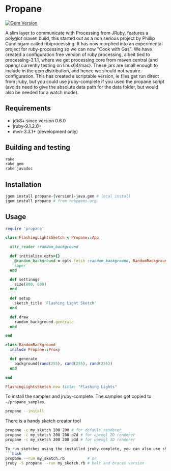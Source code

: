 # Propane
[![Gem Version](https://badge.fury.io/rb/propane.svg)](https://badge.fury.io/rb/propane)

A slim layer to communicate with Processing from JRuby, features a polyglot maven build, this started out as a non serious project by Phillip Cunningam called ribiprocessing.  It has now morphed into an experimental project for ruby-processing so we can now "Cook with Gas". We have created a configuration free version of ruby processing, albeit tied to processing-3.1.1, where we get processing core from maven central (and opengl currently testing on linux64/mac). These jars are small enough to include in the gem distribution, and hence we should not require configuration. This has created a scriptable version, ie files get run direct from jruby, but you could use jruby-complete if you used the propane script (avoids need to give the absolute data path for the data folder, but would also be needed for a watch mode).
## Requirements

- jdk8+ since version 0.6.0
- jruby-9.1.2.0+
- mvn-3.3.1+ (development only)

## Building and testing

```bash
rake
rake gem
rake javadoc
```

## Installation
```bash
jgem install propane-{version}-java.gem # local install
jgem install propane # from rubygems.org
```

## Usage

``` ruby
require 'propane'

class FlashingLightsSketch < Propane::App

  attr_reader :random_background

  def initialize opts={}
    @random_background = opts.fetch :random_background, RandomBackground.new(self)
    super
  end

  def settinngs
    size(800, 600)
  end
  
  def setup
    sketch_title 'Flashing Light Sketch'
  end

  def draw
    random_background.generate
  end

end

class RandomBackground
  include Propane::Proxy

  def generate
    background(rand(255), rand(255), rand(255))
  end

end

FlashingLightsSketch.new title: "Flashing Lights"
```

To install the samples and jruby-complete. The samples get copied to `~/propane_samples`.
```bash
propane --install
```
There is a handy sketch creator tool
```bash
propane -c my_sketch 200 200 # for default renderer
propane -c my_sketch 200 200 p2d # for opengl 2D renderer
propane -c my_sketch 200 200 p3d # for opengl 3D renderer

To run sketches using the installed jruby-complete, you can also use shortform `-r`
```bash
propane --run my_sketch.rb          # or
jruby -S propane --run my_sketch.rb # belt and braces version
```

